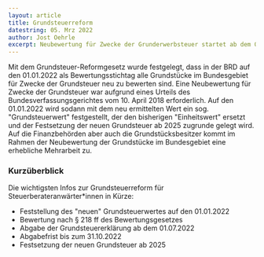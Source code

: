 ```yaml
---
layout: article
title: Grundsteuerreform
datestring: 05. Mrz 2022
author: Jost Oehrle
excerpt: Neubewertung für Zwecke der Grunderwerbsteuer startet ab dem 01 Juli!
---
```


Mit dem Grundsteuer-Reformgesetz wurde festgelegt, dass in der BRD auf den 01.01.2022 als Bewertungsstichtag alle Grundstücke im Bundesgebiet für Zwecke der Grundsteuer neu zu bewerten sind. Eine Neubewertung für Zwecke der Grundsteuer war aufgrund eines Urteils des Bundesverfassungsgerichtes vom 10. April 2018 erforderlich. Auf den 01.01.2022 wird sodann mit dem neu ermittelten Wert ein sog. "Grundsteuerwert" festgestellt, der den bisherigen "Einheitswert" ersetzt und der Festsetzung der neuen Grundsteuer ab 2025 zugrunde gelegt wird. Auf die Finanzbehörden aber auch die Grundstücksbesitzer kommt im Rahmen der Neubewertung der Grundstücke im Bundesgebiet eine erhebliche Mehrarbeit zu.

### Kurzüberblick

Die wichtigsten Infos zur Grundsteuerreform für Steuerberateranwärter*innen in Kürze:

- Feststellung des "neuen" Grundsteuerwertes auf den 01.01.2022
- Bewertung nach § 218 ff des Bewertungsgesetzes
- Abgabe der Grundsteuererklärung ab dem 01.07.2022
- Abgabefrist bis zum 31.10.2022
- Festsetzung der neuen Grundsteuer ab 2025